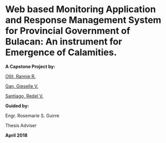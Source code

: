 # Web based Monitoring Application and Response Management System for Provincial Government of Bulacan: An instrument for Emergence of Calamities.

**A Capstone Project by:**

[Ollit, Rannie R.](https://github.com/einnar82)

[Gan, Gieselle V.](https://github.com/giesellegan)

[Santiago, Redel V.](https://github.com/redel30)

**Guided by:**

Engr. Rosemarie S. Guirre

Thesis Adviser

**April 2018**
